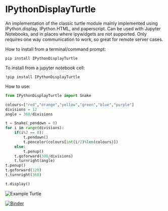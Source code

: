 # IPythonDisplayTurtle
An implementation of the classic turtle module mainly implemented using IPython.display, IPython.HTML, and paperscript. 
Can be used with Jupyter Notebooks, and in places where ipywidgets are not supported. Only requires one way communication to work, so great for remote server cases.

How to install from a terminal/command prompt:

	pip install IPythonDisplayTurtle
	
To install from a jupyter notebook cell:

	!pip install IPythonDisplayTurtle

How to use:

```python
from IPythonDisplayTurtle import Snake

colours=["red","orange","yellow","green","blue","purple"]
divisions = 12
angle = 360/divisions 

t = Snake(_pendown = 0)
for i in range(divisions):
    if(i%2 == 0):
        t.pendown()
        t.pencolor(colours[int(i/2)%len(colours)])
    else:
        t.penup()
    t.goforward(300/divisions)
    t.turnright(angle)
t.penup()
t.goforward(120)
t.turnright(360)

t.display()
```

![Example Turtle](Example.png)

[![Binder](https://mybinder.org/badge_logo.svg)](https://mybinder.org/v2/gh/atahan-git/IPythonDisplayTurtle/master)